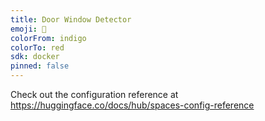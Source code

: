 ```yaml
---
title: Door Window Detector
emoji: 👀
colorFrom: indigo
colorTo: red
sdk: docker
pinned: false
---
```


Check out the configuration reference at https://huggingface.co/docs/hub/spaces-config-reference

